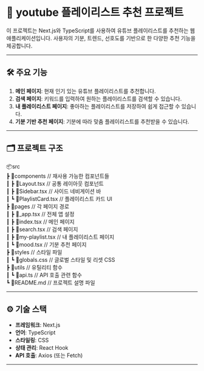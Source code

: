 # 🎵 youtube 플레이리스트 추천 프로젝트

이 프로젝트는 Next.js와 TypeScript를 사용하여 유튜브 플레이리스트를 추천하는 웹 애플리케이션입니다. 사용자의 기분, 트렌드, 선호도를 기반으로 한 다양한 추천 기능을 제공합니다.

---

## 🛠 주요 기능

1. **메인 페이지**: 현재 인기 있는 유튜브 플레이리스트를 추천합니다.
2. **검색 페이지**: 키워드를 입력하여 원하는 플레이리스트를 검색할 수 있습니다.
3. **내 플레이리스트 페이지**: 좋아하는 플레이리스트를 저장하여 쉽게 접근할 수 있습니다.
4. **기분 기반 추천 페이지**: 기분에 따라 맞춤 플레이리스트를 추천받을 수 있습니다.

---


## 🗂 프로젝트 구조

📦src  
┣ 📂components  // 재사용 가능한 컴포넌트들  
┃ ┣ 📜Layout.tsx  // 공통 레이아웃 컴포넌트  
┃ ┣ 📜Sidebar.tsx  // 사이드 네비게이션 바  
┃ ┗ 📜PlaylistCard.tsx  // 플레이리스트 카드 UI  
┣ 📂pages  // 각 페이지 경로  
┃ ┣ 📜_app.tsx  // 전체 앱 설정  
┃ ┣ 📜index.tsx  // 메인 페이지  
┃ ┣ 📜search.tsx  // 검색 페이지  
┃ ┣ 📜my-playlist.tsx  // 내 플레이리스트 페이지  
┃ ┗ 📜mood.tsx  // 기분 추천 페이지  
┣ 📂styles  // 스타일 파일  
┃ ┗ 📜globals.css  // 글로벌 스타일 및 리셋 CSS  
┣ 📂utils  // 유틸리티 함수  
┃ ┗ 📜api.ts  // API 호출 관련 함수  
┗ 📜README.md  // 프로젝트 설명 파일  

---

## ⚙️ 기술 스택

- **프레임워크**: Next.js  
- **언어**: TypeScript  
- **스타일링**: CSS  
- **상태 관리**: React Hook  
- **API 호출**: Axios (또는 Fetch)  


---
